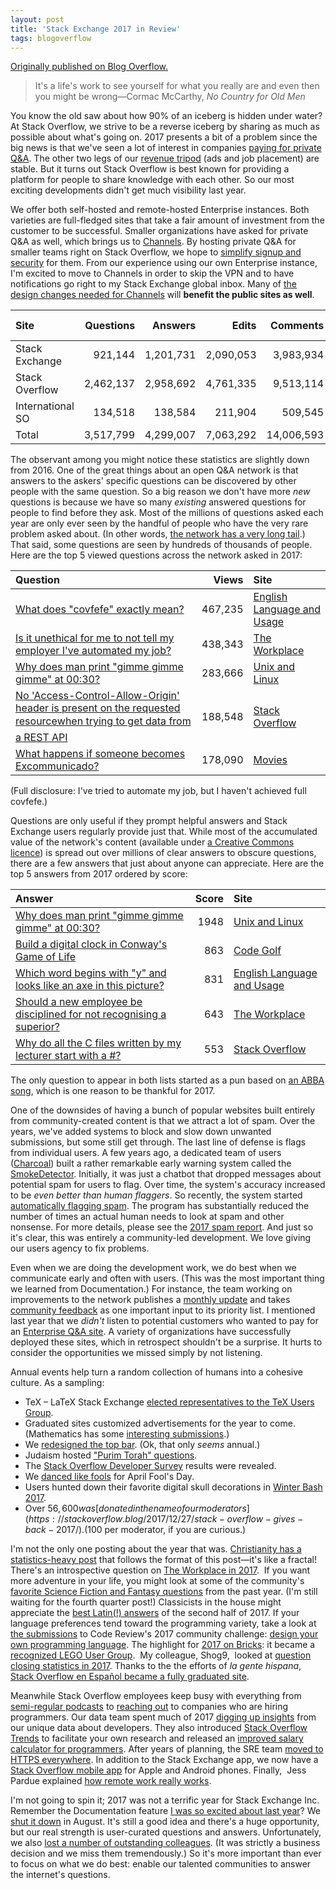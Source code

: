 ```yaml
---
layout: post
title: 'Stack Exchange 2017 in Review'
tags: blogoverflow 
---
```


[Originally published on Blog
Overflow.](https://stackoverflow.blog/2018/01/31/stack-exchange-2017-review/)

> It's a life's work to see yourself for what you really are and even
> then you might be wrong&mdash;Cormac McCarthy, _No Country for Old
> Men_


You know the old saw about how 90% of an iceberg is hidden under
water? At Stack Overflow, we strive to be a reverse iceberg by sharing
as much as possible about what's going on. 2017 presents a bit of a
problem since the big news is that we've seen a lot of interest in
companies [paying for private
Q&A](https://www.stackoverflowbusiness.com/enterprise). The other two
legs of our [revenue
tripod](https://stackoverflow.blog/2016/11/15/how-we-make-money-at-stack-overflow-2016-edition/)
(ads and job placement) are stable. But it turns out Stack Overflow is
best known for providing a platform for people to share knowledge with
each other. So our most exciting developments didn't get much
visibility last year.


We offer both self-hosted and remote-hosted Enterprise instances. Both
varieties are full-fledged sites that take a fair amount of investment
from the customer to be successful. Smaller organizations have asked
for private Q&A as well, which brings us to
[Channels](https://stackoverflow.blog/2017/07/11/introducing-channels-private-qa-team/). By
hosting private Q&A for smaller teams right on Stack Overflow, we hope
to [simplify signup and
security](https://stackoverflow.blog/2017/11/09/why-channels/) for
them. From our experience using our own Enterprise instance, I'm
excited to move to Channels in order to skip the VPN and to have
notifications go right to my Stack Exchange global inbox. Many of [the
design changes needed for
Channels](https://stackoverflow.blog/2017/12/04/designing-channels/)
will **benefit the public sites as well**.




|**Site**|**Questions**|**Answers**|**Edits**|**Comments**|**Accepted Answers**|**Upvotes**|**Downvotes**|**Reviews**|
|:---|---:|---:|---:|---:|---:|---:|---:|---:|
|Stack Exchange|921,144|1,201,731|2,090,053|3,983,934|365,990|7,802,169|1,126,699|1,317,965|
|Stack Overflow|2,462,137|2,958,692|4,761,335|9,513,114|1,041,406|16,710,692|2,549,588|2,638,016|
|International SO|134,518|138,584|211,904|509,545|59,173|394,001|88,297|163,089
|Total|3,517,799|4,299,007|7,063,292|14,006,593|1,466,569|24,906,862|3,764,584|4,119,070|




<!-- #tablepress-1 from cache -->


The observant among you might notice these statistics are slightly
down from 2016. One of the great things about an open Q&A network is
that answers to the askers' specific questions can be discovered by
other people with the same question. So a big reason we don't have
more _new_ questions is because we have so many _existing_ answered
questions for people to find before they ask. Most of the millions of
questions asked each year are only ever seen by the handful of people
who have the very rare problem asked about. (In other words, [the
network has a very long
tail](https://stackoverflow.blog/2011/01/05/the-wikipedia-of-long-tail-programming-questions/).)
That said, some questions are seen by hundreds of thousands of
people. Here are the top 5 viewed questions across the network asked
in 2017:






|**Question**|**Views**|**Site**
|:---|---:|:---|
|[What does "covfefe" exactly mean?](http://english.stackexchange.com/q/391945)|467,235|[English Language and Usage](http://english.stackexchange.com/)|
|[Is it unethical for me to not tell my employer I've automated my job?](http://workplace.stackexchange.com/q/93696)|438,343|[The Workplace](http://workplace.stackexchange.com/)|
|[Why does man print "gimme gimme gimme" at 00:30?](http://unix.stackexchange.com/q/405783)|283,666|[Unix and Linux](http://unix.stackexchange.com/)|
|[No 'Access-Control-Allow-Origin' header is present on the requested resourcewhen trying to get data from a REST API](http://stackoverflow.com/q/43871637)|188,548|[Stack Overflow](http://stackoverflow.com/)|
|[What happens if someone becomes Excommunicado?](http://movies.stackexchange.com/q/69031)|178,090|[Movies](http://movies.stackexchange.com/)|




<!-- #tablepress-2 from cache -->


(Full disclosure: I've tried to automate my job, but I haven't
achieved full covfefe.)


Questions are only useful if they prompt helpful answers and Stack
Exchange users regularly provide just that. While most of the
accumulated value of the network's content (available under [a
Creative Commons
licence](https://creativecommons.org/licenses/by-sa/3.0/)) is spread
out over millions of clear answers to obscure questions, there are a
few answers that just about anyone can appreciate. Here are the top 5
answers from 2017 ordered by score:




|**Answer**|**Score**|**Site**|
|:---|---:|:---|
|[Why does man print "gimme gimme gimme" at 00:30?](http://unix.stackexchange.com/q/405874)|1948|[Unix and Linux](http://unix.stackexchange.com/)|
|[Build a digital clock in Conway's Game of Life](http://codegolf.stackexchange.com/q/111932)|863|[Code Golf](http://codegolf.stackexchange.com/)|
|[Which word begins with "y" and looks like an axe in this picture?](http://english.stackexchange.com/q/395385)|831|[English Language and Usage](http://english.stackexchange.com/)|
|[Should a new employee be disciplined for not recognising a superior?](http://workplace.stackexchange.com/q/99789)|643|[The Workplace](http://workplace.stackexchange.com/)|
|[Why do all the C files written by my lecturer start with a #?](http://stackoverflow.com/q/45629209)|553|[Stack Overflow](http://stackoverflow.com/)|



<!-- #tablepress-3 from cache -->


The only question to appear in both lists started as a pun based on
[an ABBA song](https://www.youtube.com/watch?v=3wCK6INQcHs), which is
one reason to be thankful for 2017.


One of the downsides of having a bunch of popular websites built
entirely from community-created content is that we attract a lot of
spam. Over the years, we've added systems to block and slow down
unwanted submissions, but some still get through. The last line of
defense is flags from individual users. A few years ago, a dedicated
team of users ([Charcoal](http://charcoal-se.org/people.html)) built a
rather remarkable early warning system called the
[SmokeDetector](https://github.com/Charcoal-SE/SmokeDetector). Initially,
it was just a chatbot that dropped messages about potential spam for
users to flag. Over time, the system's accuracy increased to be _even
better than human flaggers_. So recently, the system started
[automatically flagging
spam](https://meta.stackexchange.com/questions/291301/can-a-machine-be-taught-to-flag-spam-automatically). The
program has substantially reduced the number of times an actual human
needs to look at spam and other nonsense. For more details, please see
the [2017 spam
report](https://meta.stackexchange.com/questions/305338/2017-a-year-in-spam). And
just so it's clear, this was entirely a community-led development. We
love giving our users agency to fix problems.


Even when we are doing the development work, we do best when we
communicate early and often with users. (This was the most important
thing we learned from Documentation.) For instance, the team working
on improvements to the network publishes a [monthly
update](https://meta.stackexchange.com/questions/301449/2017-teamdag-project-updates)
and takes [community
feedback](https://meta.stackoverflow.com/questions/354125/help-set-qa-teamdag-product-development-priorities)
as one important input to its priority list. I mentioned last year
that we _didn't_ listen to potential customers who wanted to pay for
an [Enterprise Q&A
site](https://www.stackoverflowbusiness.com/enterprise). A variety of
organizations have successfully deployed these sites, which in
retrospect shouldn't be a surprise. It hurts to consider the
opportunities we missed simply by not listening.


Annual events help turn a random collection of humans into a cohesive
culture. As a sampling:


* TeX – LaTeX Stack Exchange [elected representatives to the TeX Users
  Group](https://tex.meta.stackexchange.com/questions/7212/tug-representatives-for-2017).
* Graduated sites customized advertisements for the year to
  come. (Mathematics has some [interesting
  submissions](https://math.meta.stackexchange.com/questions/25812/community-promotion-ads-2017).)
* We [redesigned the top
  bar](https://stackoverflow.blog/2017/02/14/why-stack-overflow-redesigned-the-top-navigation/). (Ok,
  that only _seems_ annual.)
* Judaism hosted ["Purim Torah"
  questions](https://judaism.stackexchange.com/questions/tagged/purim-torah-in-jest).
* The [Stack Overflow Developer
  Survey](https://stackoverflow.blog/2017/03/22/now-live-stack-overflow-developer-survey-2017-results/)
  results were revealed.
* We [danced like
  fools](https://stackoverflow.blog/2017/03/30/stack-overflow-unveils-next-steps-computer-security/)
  for April Fool's Day.
* Users hunted down their favorite digital skull decorations in
  [Winter Bash
  2017](https://stackoverflow.blog/2018/01/10/farewell-winter-bash-2017/).
* Over $56,600 was [donated in the name of our
  moderators](https://stackoverflow.blog/2017/12/27/stack-overflow-gives-back-2017/). ($100
  per moderator, if you are curious.)

I'm not the only one posting about the year that was. [Christianity
has a statistics-heavy
post](https://christianity.meta.stackexchange.com/questions/6461/year-in-review-2017)
that follows the format of this post—it's like a fractal! There's an
introspective question on [The Workplace in
2017](https://workplace.meta.stackexchange.com/questions/5000/2017-year-in-review).  If
you want more adventure in your life, you might look at some of the
community's [favorite Science Fiction and Fantasy
questions](https://scifi.meta.stackexchange.com/questions/11426/favorite-questions-and-answers-from-third-quarter-of-2017)
from the past year. (I'm still waiting for the fourth quarter post!)
Classicists in the house might appreciate the [best Latin(!)
answers](https://latin.meta.stackexchange.com/questions/322/rewarding-the-best-answers-of-the-second-half-of-2017?noredirect=1&lq=1)
of the second half of 2017. If your language preferences tend toward
the programming variety, take a look at [the
submissions](https://codereview.stackexchange.com/questions/tagged/community-challenge)
to Code Review's 2017 community challenge: [design your own
programming
language](https://codereview.meta.stackexchange.com/questions/8442/code-review-2017-challenge-entries). The
highlight for [2017 on
Bricks](https://bricks.meta.stackexchange.com/questions/416/bricks-se-year-in-review-2017):
it became a [recognized LEGO User
Group](https://lan.lego.com/clubs/59-bricks-stack-exchange/).  My
colleague, Shog9,  looked at [question closing statistics in
2017](https://meta.stackexchange.com/questions/306197/2017-a-year-in-closing). Thanks
to the the efforts of _la gente hispana_, [Stack Overflow en Español
became a fully graduated
site](https://stackoverflow.blog/2017/05/20/stack-overflow-en-espanol-graduated/).


Meanwhile Stack Overflow employees keep busy with everything from
[semi-regular podcasts](https://stackoverflow.blog/podcasts/) to
[reaching out](https://www.stackoverflowbusiness.com/talent) to
companies who are hiring programmers. Our data team spent much of 2017
[digging up insights](https://stackoverflow.blog/insights/) from our
unique data about developers. They also introduced [Stack Overflow
Trends](https://stackoverflow.blog/2017/05/09/introducing-stack-overflow-trends/)
to facilitate your own research and released an [improved salary
calculator for
programmers](https://stackoverflow.blog/2017/09/19/much-developers-earn-find-stack-overflow-salary-calculator/). After
years of planning, the SRE team [moved to HTTPS
everywhere](https://stackoverflow.blog/2017/05/22/stack-overflow-flipped-switch-https/). In
addition to the Stack Exchange app, we now have a [Stack Overflow
mobile
app](https://stackoverflow.blog/2017/05/16/stack-overflow-official-app-launches-ios-android/)
for Apple and Android phones. Finally,  Jess Pardue explained [how
remote work really
works](https://stackoverflow.blog/2017/09/29/making-remote-work-behind-scenes/).


I'm not going to spin it; 2017 was not a terrific year for Stack
Exchange Inc. Remember the Documentation feature [I was so excited
about last
year](https://stackoverflow.blog/2017/01/26/year-in-review-2016/)? We
[shut it
down](https://meta.stackoverflow.com/questions/354217/sunsetting-documentation)
in August. It's still a good idea and there's a huge opportunity, but
our real strength is user-curated questions and
answers. Unfortunately, we also [lost a number of outstanding
colleagues](https://meta.stackexchange.com/questions/303005/what-happened-with-the-stack-overflow-layoffs). (It
was strictly a business decision and we miss them tremendously.) So
it's more important than ever to focus on what we do best: enable our
talented communities to answer the internet's questions.

